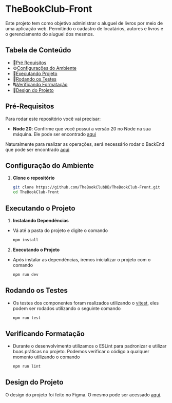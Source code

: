 # TheBookClub-Front

Este projeto tem como objetivo administrar o aluguel de livros por meio de uma aplicação web. Permitindo o cadastro de locatários, autores e livros e o gerenciamento do aluguel dos mesmos.

## Tabela de Conteúdo

- 📜[Pré Requisitos](#pré-requisitos)
- ⚙️[Configurações do Ambiente](#configuração-do-ambiente)
- 👟[Executando Projeto](#executando-o-projeto)
- 🧪[Rodando os Testes](#rodando-os-testes)
- 🔠[Verificando Formatação](#verificando-formatação)
- 🎨[Design do Projeto](#design-do-projeto)

## Pré-Requisitos

Para rodar este repositório você vai precisar:

- **Node 20**: Confirme que você possui a versão 20 no Node na sua máquina. Ele pode ser encontrado [aqui](https://nodejs.org/en/blog/release/v20.9.0)

Naturalmente para realizar as operações, será necessário rodar o BackEnd que pode ser encontrado [aqui](https://github.com/TheBookClubDB/TheBookClub-Back/tree/de)

## Configuração do Ambiente

1. **Clone o repositório**

    ```bash
    git clone https://github.com/TheBookClubDB/TheBookClub-Front.git
    cd TheBookClub-Front
    ```

## Executando o Projeto

1. **Instalando Dependências**

- Vá até a pasta do projeto e digite o comando

    ```bash
    npm install
    ```

2. **Executando o Projeto**

- Após instalar as dependências, iremos inicializar o projeto com o comando

    ```bash
    npm run dev
    ```

## Rodando os Testes

- Os testes dos componentes foram realizados utilizando o [vitest](https://vitest.dev/), eles podem ser rodados utilizando o seguinte comando

    ```bash
    npm run test
    ```

## Verificando Formatação

- Durante o desenvolvimento utilizamos o ESLint para padronizar e utilizar boas práticas no projeto. Podemos verificar o código a qualquer momento utilizando o comando

    ```bash
    npm run lint
    ```
## Design do Projeto

O design do projeto foi feito no Figma. O mesmo pode ser acessado [aqui](https://www.figma.com/design/RD2i1gUXdTPEum99iy2Bku/Vers%C3%A3o-atualizada-%7C-Projeto-Biblioteca-online).
